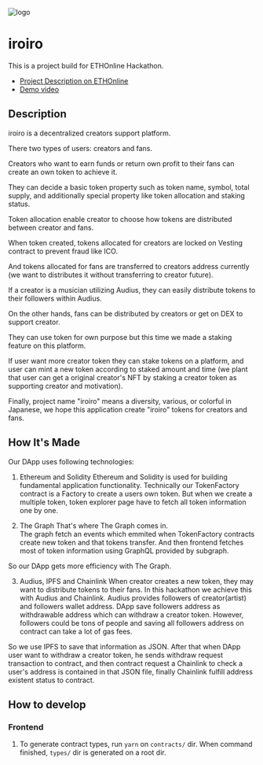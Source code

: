 ![logo](https://github.com/TART-tokyo/iroiro/blob/develop/frontend/packages/react-app/public/iroiro_logo.svg)
  
# iroiro

This is a project build for ETHOnline Hackathon.

- [Project Description on ETHOnline](https://hack.ethglobal.co/showcase/iroiro-rec1kljmTWH9KjdDG)
- [Demo video](https://youtu.be/HyvpCEV-mc8)

## Description

iroiro is a decentralized creators support platform.

There two types of users: creators and fans.

Creators who want to earn funds or return own profit to their fans can create an own token to achieve it.

They can decide a basic token property such as token name, symbol, total supply, and additionally special property like token allocation and staking status.

Token allocation enable creator to choose how tokens are distributed between creator and fans.

When token created, tokens allocated for creators are locked on Vesting contract to prevent fraud like ICO.

And tokens allocated for fans are transferred to creators address currently (we want to distributes it without transferring to creator future).

If a creator is a musician utilizing Audius, they can easily distribute tokens to their followers within Audius.

On the other hands, fans can be distributed by creators or get on DEX to support creator.

They can use token for own purpose but this time we made a staking feature on this platform.

If user want more creator token they can stake tokens on a platform, and user can mint a new token according to staked amount and time (we plant that user can get a original creator's NFT by staking a creator token as supporting creator and motivation).

Finally, project name "iroiro" means a diversity, various, or colorful in Japanese, we hope this application create "iroiro" tokens for creators and fans.

## How It's Made

Our DApp uses following technologies:

1. Ethereum and Solidity
Ethereum and Solidity is used for building fundamental application functionality. 
Technically our TokenFactory contract is a Factory to create a users own token.
But when we create a multiple token, token explorer page have to fetch all token information one by one.

2. The Graph
That's where The Graph comes in.  
The graph fetch an events which emmited when TokenFactory contracts create new token and that tokens transfer. And then frontend fetches most of token information using GraphQL provided by subgraph. 

So our DApp gets more efficiency with The Graph.

3. Audius, IPFS and Chainlink
When creator creates a new token, they may want to distribute tokens to their fans.
In this hackathon we achieve this with Audius and Chainlink.
Audius provides followers of creator(artist) and followers wallet address. 
DApp save followers address as withdrawable address which can withdraw a creator token. 
However, followers could be tons of people and saving all followers address on contract can take a lot of gas fees.

So we use IPFS to save that information as JSON.
After that when DApp user want to withdraw a creator token, he sends withdraw request transaction to contract, and then contract request a Chainlink to check a user's address is contained in that JSON file, finally Chainlink fulfill address existent status to contract.

## How to develop 

### Frontend 

1. To generate contract types, run `yarn` on `contracts/` dir. 
When command finished, `types/` dir is generated on a root dir.
